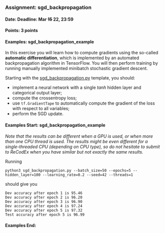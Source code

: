 ### Assignment: sgd_backpropagation
#### Date: Deadline: Mar ~~15~~ 22, 23:59
#### Points: 3 points
#### Examples: sgd_backpropagation_example

In this exercise you will learn how to compute gradients using the so-called
**automatic differentiation**, which is implemented by an automated
backpropagation algorithm in TensorFlow. You will then perform training
by running manually implemented minibatch stochastic gradient descent.

Starting with the
[sgd_backpropagation.py](https://github.com/ufal/npfl114/tree/master/labs/02/sgd_backpropagation.py)
template, you should:
- implement a neural network with a single _tanh_ hidden layer and
  categorical output layer;
- compute the crossentropy loss;
- use `tf.GradientTape` to automatically compute the gradient of the loss
  with respect to all variables;
- perform the SGD update.

#### Examples Start: sgd_backpropagation_example
_Note that the results can be different when a GPU is used, or when more than one
CPU thread is used. The results might be even different for a single-threaded CPU
(depending on CPU type), so do not hesitate to submit to ReCodEx when you have
similar but not exactly the same results._

Running
```
python3 sgd_backpropagation.py --batch_size=50 --epochs=5 --hidden_layer=100 --learning_rate=0.2 --seed=42 --threads=1
```
should give you
```
Dev accuracy after epoch 1 is 95.46
Dev accuracy after epoch 2 is 96.20
Dev accuracy after epoch 3 is 96.90
Dev accuracy after epoch 4 is 97.24
Dev accuracy after epoch 5 is 97.32
Test accuracy after epoch 5 is 96.99
```
#### Examples End:
